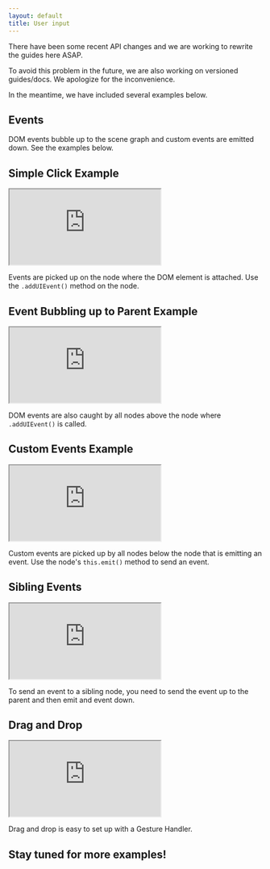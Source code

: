 ```yaml
---
layout: default
title: User input
---
```


There have been some recent API changes and we are working to rewrite the guides here ASAP. 

To avoid this problem in the future, we are also working on versioned guides/docs. We apologize for the inconvenience. 

In the meantime, we have included several examples below.

## Events

DOM events bubble up to the scene graph and custom events are emitted down. See the examples below.

## Simple Click Example

<iframe src='https://famous.org/examples/index.html?block=click&detail=false&header=false' scrolling='no' class='code-block' allowtransparency='true'></iframe>

Events are picked up on the node where the DOM element is attached. Use the `.addUIEvent()` method on the node. 

## Event Bubbling up to Parent Example

<iframe src='https://famous.org/examples/index.html?block=bubbleup&detail=false&header=false' scrolling='no' class='code-block' allowtransparency='true'></iframe>

DOM events are also caught by all nodes above the node where `.addUIEvent()` is called. 

## Custom Events Example

<iframe src='https://famous.org/examples/index.html?block=hello-famous&detail=false&header=false' scrolling='no' class='code-block' allowtransparency='true'></iframe>

Custom events are picked up by all nodes below the node that is emitting an event. Use the node's `this.emit()` method to send an event.


## Sibling Events


<iframe src='https://famous.org/examples/index.html?block=siblingnodes&detail=false&header=false' scrolling='no' class='code-block' allowtransparency='true'></iframe>

To send an event to a sibling node, you need to send the event up to the parent and then emit and event down. 

## Drag and Drop 

<iframe src='https://famous.org/examples/index.html?block=hdrag&detail=false&header=false' scrolling='no' class='code-block' allowtransparency='true'></iframe>

Drag and drop is easy to set up with a Gesture Handler. 

## Stay tuned for more examples!

<!-- Handling user input is a central component of every non-trivial application.
Building applications in Famous is no exception.

User Input in Famous is being handled through DOM events. The general pattern
for listening to DOM events can be summarized as follows:

  - Assuming you want to listen for e.g. `click` events on a specific node,
    the node has to have a DOMElement attached to it.
  - The DOMElement needs to be instructed to add an appropriate event listener. This is being achieved by calling `node.addUIEvent('click')`.
  - Receive the events. The events are now being dispatched on the previously defined node and all its ancestors ("event bubbling"). You can either override the Node's `.onReceive()` method or add individual components. Adding custom components usually leads to more modularized and reusable code.

For a more detailed introduction to the Eventing System, see the introduction to [Program Events](program-events.html).

## Example

In the following example we are going to create a simple Hello World
Application demonstrating how to read from an `<input>` element and broadcast
the value changes of the form element.

    function NameInput() {
        Node.call(this);
        this._domElement = new DOMElement(this, {
            tagName: 'input',
            attributes: {
                placeholder: 'Your Name'
            }
        });
        this.setProportionalSize(1, 0.5);

        // Adding keyup as an UI Event allows the previously added DOMElement to
        // instruct the DOMRenderer to act accordingly.
        this.addUIEvent('keyup');
    }

    NameInput.prototype = Object.create(Node.prototype);
    NameInput.prototype.constructor = NameInput;

In order to receive the `keyup` DOM event, we override the Node's `onReceive`
method. We add the `keyup` UI event in the constructor. Adding a UI Event
to a node notifies all components that are currently attached to it.

The DOMElement, being a component, instructed the DOMRenderer to attach an
appropriate event listener to the respective element in the DOM. All subsequent
`keyup` events that are being emitted on this element are being forwarded
to the NameInput node through the Dispatch.

    NameInput.prototype.onReceive = function onReceive(type, ev) {
        // Check if the received event is the keyup event.
        if (type === 'keyup') {
            // Instead of reading the value from the DOMElement, we have access
            // to the DOMElement's current value through the event payload
            // itself.
            //
            // We globally emit (broadcast) the event to all nodes (the entire
            // scene graph). This means all nodes, including this node, will
            // receive the dispatched event.
            this.emit('name', ev.value);
        }
        // Equivalent to Node.prototype.receive.call(this, type, ev);
        // Used in order to allow potential components to receive the event.
        this.receive(type, ev);
    };

In order to display the input changes, we create another Node in order to
listen for `name` events and display them in an appropriate way.

We call this node "NameOutput".

    function NameOutput() {
        Node.call(this);
        this._domElement = new DOMElement(this);

        this
            .setProportionalSize(1, 0.5)
            .setAlign(0, 1)
            .setMountPoint(0, 1);
    }

    NameOutput.prototype = Object.create(Node.prototype);
    NameOutput.prototype.constructor = NameOutput;

The constructor function simply positions and sizes the DOMElement correctly to
be displayed underneath the NameInput.

    NameOutput.prototype.onReceive = function onReceive(type, ev) {
        if (type === 'name') {
            this._domElement.setContent('Hello, ' + ev + ' !');
        }
        this.receive(type, ev);
    };

In the NameOutput's `onReceive` method we listen for the globally dispatched
`name` event and set the event's payload as content.

Finally, we set up our scene graph:

    var scene = FamousEngine.createScene();
    scene.addChild(new NameInput());
    scene.addChild(new NameOutput());
 -->
